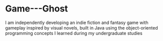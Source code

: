 # Game---Ghost
I am independently developing an indie fiction and fantasy game with gameplay inspired by visual novels, built in Java using the object-oriented programming concepts I learned during my undergraduate studies
